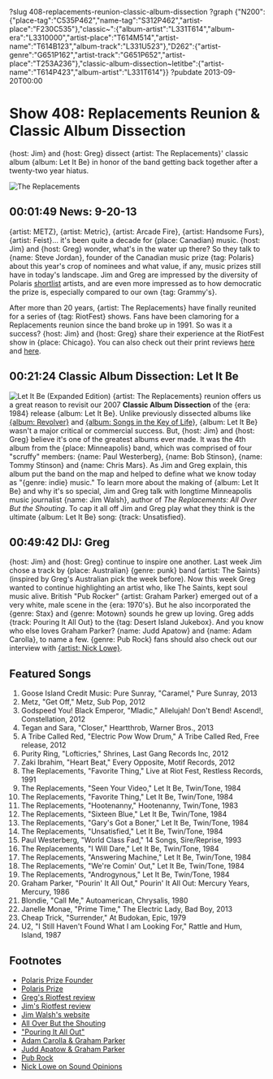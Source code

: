 ?slug 408-replacements-reunion-classic-album-dissection
?graph {"N200":{"place-tag":"C535P462","name-tag":"S312P462","artist-place":"F230C535"},"classic~":{"album-artist":"L331T614","album-era":"L3310000","artist-place":"T614M514","artist-name":"T614B123","album-track":"L331U523"},"D262":{"artist-genre":"G651P162","artist-track":"G651P652","artist-place":"T253A236"},"classic-album-dissection~letitbe":{"artist-name":"T614P423","album-artist":"L331T614"}}
?pubdate 2013-09-20T00:00

# Show 408: Replacements Reunion & Classic Album Dissection 

{host: Jim} and {host: Greg} dissect {artist: The Replacements}' classic album {album: Let It Be} in honor of the band getting back together after a twenty-two year hiatus.

![The Replacements](http://static.soundopinions.org/images/2013/replacements.jpg)

## 00:01:49 News: 9-20-13
{artist: METZ}, {artist: Metric}, {artist: Arcade Fire}, {artist: Handsome Furs}, {artist: Feist}… it's been quite a decade for {place: Canadian} music. {host: Jim} and {host: Greg} wonder, what's in the water up there? So they talk to {name: Steve Jordan}, founder of the Canadian music prize {tag: Polaris} about this year's crop of nominees and what value, if any, music prizes still have in today's landscape. Jim and Greg are impressed by the diversity of Polaris [shortlist](http://www.polarismusicprize.ca/2013/) artists, and are even more impressed as to how democratic the prize is, especially compared to our own {tag: Grammy's}.‎

After more than 20 years, {artist: The Replacements} have finally reunited for a series of {tag: RiotFest} shows. Fans have been clamoring for a Replacements reunion since the band broke up in 1991. So was it a success? {host: Jim} and {host: Greg} share their experience at the RiotFest show in {place: Chicago}. You can also check out their print reviews [here](http://articles.chicagotribune.com/2013-09-16/entertainment/chi-replacements-riot-fest--review-20130915_1_guitarist-slim-dunlap-paul-westerberg-riot-fest) and [here](http://www.wbez.org/blogs/jim-derogatis/2013-09/return-replacements-sorta-kinda-not-really-108677).

## 00:21:24  Classic Album Dissection: Let It Be
![Let It Be (Expanded Edition)](http://is2.mzstatic.com/image/thumb/Music/v4/f6/d3/0b/f6d30bab-bec1-e04d-13b6-7a4ff5694f25/source/600x600bb.jpg "206276/290652234")
{artist: The Replacements} reunion offers us a great reason to revisit our 2007 **Classic Album Dissection** of the {era: 1984} release {album: Let It Be}. Unlike previously dissected albums like [{album: Revolver}](/show/117) and [{album: Songs in the Key of Life}](/show/265), {album: Let It Be} wasn't a major critical or commercial success. But, {host: Jim} and {host: Greg} believe it's one of the greatest albums ever made. It was the 4th album from the {place: Minneapolis} band, which was comprised of four "scruffy" members: {name: Paul Westerberg}, {name: Bob Stinson}, {name: Tommy Stinson} and {name: Chris Mars}. As Jim and Greg explain, this album put the band on the map and helped to define what we know today as "{genre: indie} music." To learn more about the making of {album: Let It Be} and why it's so special, Jim and Greg talk with longtime Minneapolis music journalist {name: Jim Walsh}, author of *The Replacements: All Over But the Shouting*. To cap it all off Jim and Greg play what they think is the ultimate {album: Let It Be} song: {track: Unsatisfied}.

## 00:49:42 DIJ: Greg
{host: Jim} and {host: Greg} continue to inspire one another. Last week Jim chose a track by {place: Australian} {genre: punk} band {artist: The Saints} (inspired by Greg's Australian pick the week before). Now this week Greg wanted to continue highlighting an artist who, like The Saints, kept soul music alive. British "Pub Rocker" {artist: Graham Parker} emerged out of a very white, male scene in the {era: 1970's}. But he also incorporated the {genre: Stax} and {genre: Motown} sounds he grew up loving. Greg adds {track: Pouring It All Out} to the {tag: Desert Island Jukebox}. And you know who else loves Graham Parker? {name: Judd Apatow} and {name: Adam Carolla}, to name a few. {genre: Pub Rock} fans should also check out our interview with [{artist: Nick Lowe}](/show/329).

## Featured Songs
1. Goose Island Credit Music: Pure Sunray, "Caramel," Pure Sunray, 2013
2. Metz, "Get Off," Metz, Sub Pop, 2012
3. Godspeed You! Black Emperor, "Mladic," Allelujah! Don't Bend! Ascend!, Constellation, 2012
4. Tegan and Sara, "Closer," Heartthrob, Warner Bros., 2013
5. A Tribe Called Red, "Electric Pow Wow Drum," A Tribe Called Red, Free release, 2012
6. Purity Ring, "Lofticries," Shrines, Last Gang Records Inc, 2012
7. Zaki Ibrahim, "Heart Beat," Every Opposite, Motif Records, 2012
8. The Replacements, "Favorite Thing," Live at Riot Fest, Restless Records, 1991
9. The Replacements, "Seen Your Video," Let It Be, Twin/Tone, 1984
10. The Replacements, "Favorite Thing," Let It Be, Twin/Tone, 1984
11. The Replacements, "Hootenanny," Hootenanny, Twin/Tone, 1983
12. The Replacements, "Sixteen Blue," Let It Be, Twin/Tone, 1984
13. The Replacements, "Gary's Got a Boner," Let It Be, Twin/Tone, 1984
14. The Replacements, "Unsatisfied," Let It Be, Twin/Tone, 1984
15. Paul Westerberg, "World Class Fad," 14 Songs, Sire/Reprise, 1993
16. The Replacements, "I Will Dare," Let It Be, Twin/Tone, 1984
17. The Replacements, "Answering Machine," Let It Be, Twin/Tone, 1984
18. The Replacements, "We're Comin' Out," Let It Be, Twin/Tone, 1984
19. The Replacements, "Androgynous," Let It Be, Twin/Tone, 1984
21. Graham Parker, "Pourin' It All Out," Pourin' It All Out: Mercury Years, Mercury, 1986
22. Blondie, "Call Me," Autoamerican, Chrysalis, 1980
23. Janelle Monae, "Prime Time," The Electric Lady, Bad Boy, 2013
24. Cheap Trick, "Surrender," At Budokan, Epic, 1979
25. U2, "I Still Haven't Found What I am Looking For," Rattle and Hum, Island, 1987

## Footnotes
- [Polaris Prize Founder](http://www.vice.com/en_ca/read/chatting-with-the-founder-of-the-polaris-prize)
- [Polaris Prize](http://www.polarismusicprize.ca/)
- [Greg's Riotfest review](http://articles.chicagotribune.com/2013-09-16/entertainment/chi-replacements-riot-fest--review-20130915_1_guitarist-slim-dunlap-paul-westerberg-riot-fest)
- [Jim's Riotfest review](http://www.wbez.org/blogs/jim-derogatis/2013-09/return-replacements-sorta-kinda-not-really-108677)
- [Jim Walsh's website](http://www.jimwalshmpls.com/)
- [All Over But the Shouting](http://www.amazon.com/The-Replacements-Over-Shouting-History/dp/B00AZ9EIOU)
- ["Pouring It All Out"](http://www.youtube.com/watch?v=mvsTLkAyAhw)
- [Adam Carolla & Graham Parker](http://adamcarolla.com/graham-parker/)
- [Judd Apatow & Graham Parker](http://www.theatlantic.com/entertainment/archive/2012/12/its-like-a-hollywood-ending-when-judd-apatow-met-graham-parker/266506/)
- [Pub Rock](http://en.wikipedia.org/wiki/Pub_rock_(United_Kingdom))
- [Nick Lowe on Sound Opinions](http://www.soundopinions.org/show/329)
